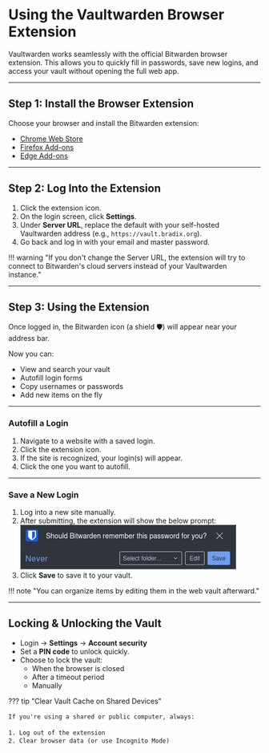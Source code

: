 # Using the Vaultwarden Browser Extension

Vaultwarden works seamlessly with the official Bitwarden browser extension. This allows you to quickly fill in passwords, save new logins, and access your vault without opening the full web app.

---

## Step 1: Install the Browser Extension

Choose your browser and install the Bitwarden extension:

- [Chrome Web Store](https://chrome.google.com/webstore/detail/bitwarden-free-password-ma/nngceckbapebfimnlniiiahkandclblb)
- [Firefox Add-ons](https://addons.mozilla.org/en-US/firefox/addon/bitwarden-password-manager/)
- [Edge Add-ons](https://microsoftedge.microsoft.com/addons/detail/bitwarden-password-manage/jbkfoedolllekgbhcbcoahefnbanhhlh)


---

## Step 2: Log Into the Extension

1. Click the extension icon.
2. On the login screen, click **Settings**.
3. Under **Server URL**, replace the default with your self-hosted Vaultwarden address (e.g., `https://vault.bradix.org`).
4. Go back and log in with your email and master password.

!!! warning "If you don't change the Server URL, the extension will try to connect to Bitwarden's cloud servers instead of your Vaultwarden instance."

---

## Step 3: Using the Extension

Once logged in, the Bitwarden icon (a shield 🛡️) will appear near your address bar.  

Now you can:

- View and search your vault
- Autofill login forms
- Copy usernames or passwords
- Add new items on the fly

---

### Autofill a Login

1. Navigate to a website with a saved login.
2. Click the extension icon.
3. If the site is recognized, your login(s) will appear.
4. Click the one you want to autofill.

---

### Save a New Login

1. Log into a new site manually.
2. After submitting, the extension will show the below prompt:  
![Bitwarden autofill save screen screenshot](bitautofill.png)
3. Click **Save** to save it to your vault.

!!! note "You can organize items by editing them in the web vault afterward."

---

## Locking & Unlocking the Vault

- Login &rarr; **Settings** &rarr; **Account security**
- Set a **PIN code** to unlock quickly.
- Choose to lock the vault:  
    - When the browser is closed  
    - After a timeout period  
    - Manually  

??? tip "Clear Vault Cache on Shared Devices"

    If you're using a shared or public computer, always:

    1. Log out of the extension
    2. Clear browser data (or use Incognito Mode)

<br>




